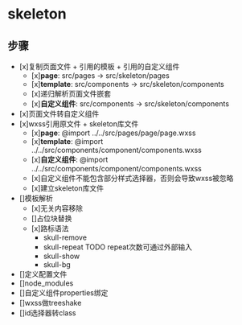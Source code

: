 # skeleton

## 步骤
- [x]复制页面文件 + 引用的模板 + 引用的自定义组件
  * [x]**page**: src/pages -> src/skeleton/pages
  * [x]**template**: src/components -> src/skeleton/components
  * [x]递归解析页面文件嵌套
  * [x]**自定义组件**: src/components -> src/skeleton/components
- [x]页面文件转自定义组件
- [x]wxss引用原文件 + skeleton库文件
  * [x]**page**: @import ../../src/pages/page/page.wxss
  * [x]**template**: @import ../../src/components/component/components.wxss
  * [x]**自定义组件**: @import ../../src/components/component/components.wxss
  * [x]自定义组件不能包含部分样式选择器，否则会导致wxss被忽略
  * [x]建立skeleton库文件
- []模板解析
  * [x]无关内容移除
  * []占位块替换
  * [x]路标语法
    + skull-remove
    + skull-repeat
      TODO repeat次数可通过外部输入
    + skull-show
    + skull-bg
- []定义配置文件
- []node_modules
- []自定义组件properties绑定
- []wxss做treeshake
- []id选择器转class